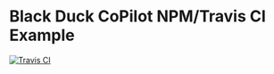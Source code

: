 # Black Duck CoPilot NPM/Travis CI Example

[![Travis CI](https://travis-ci.org/BlackDuckCoPilot/example-npm-travis.svg?branch=master)](https://travis-ci.org/BlackDuckCoPilot/example-npm-travis)
